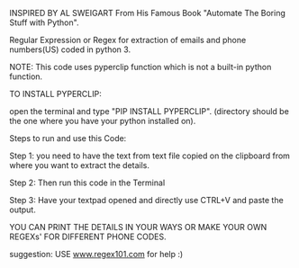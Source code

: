 INSPIRED BY AL SWEIGART From His Famous Book "Automate The Boring Stuff with Python".

Regular Expression or Regex for extraction of emails and phone numbers(US) coded in python 3.

NOTE:
This code uses pyperclip function which is not a built-in python function.

TO INSTALL PYPERCLIP:

open the terminal and type "PIP INSTALL PYPERCLIP". (directory should be the one where you have your python installed on).

Steps to run and use this Code:

Step 1: you need to have the text from text file copied on the clipboard from where you want to extract the details.

Step 2: Then run this code in the Terminal

Step 3: Have your textpad opened and directly use CTRL+V and paste the output.

YOU CAN PRINT THE DETAILS IN YOUR WAYS OR MAKE YOUR OWN REGEXs' FOR DIFFERENT PHONE CODES.

suggestion: USE www.regex101.com for help :)

